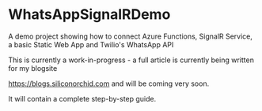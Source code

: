 # WhatsAppSignalRDemo
A demo project showing how to connect Azure Functions, SignalR Service, a basic Static Web App and Twilio's WhatsApp API

This is currently a work-in-progress - a full article is currently being written for my blogsite

https://blogs.siliconorchid.com  and will be coming very soon.

It will contain a complete step-by-step guide.